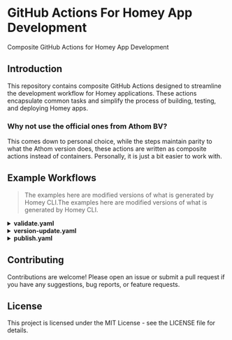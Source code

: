 # GitHub Actions For Homey App Development

Composite GitHub Actions for Homey App Development

## Introduction

This repository contains composite GitHub Actions designed to streamline the
development workflow for Homey applications. These actions encapsulate common
tasks and simplify the process of building, testing, and deploying Homey apps.

### Why not use the official ones from Athom BV?

This comes down to personal choice, while the steps maintain parity to what the Athom version does,
these actions are written as composite actions instead of containers. Personally, it is just a bit
easier to work with.

## Example Workflows

> The examples here are modified versions of what is generated by Homey CLI.The examples here are modified versions of
> what is generated by Homey CLI.

<details>
<summary><b>validate.yaml</b></summary>
<p>

```yaml
name: Validate Homey App
on:
  workflow_dispatch:
    inputs:
      level:
        type: choice
        description: Validation Level
        required: true
        default: debug
        options:
          - debug
          - publish
          - verified
  push:
  pull_request:

jobs:
  main:
    name: Validate Homey App
    runs-on: ubuntu-latest
    steps:
      - uses: actions/checkout@v4

      - uses: abn/github-action-homey-app/setup@main

      - uses: abn/github-action-homey-app/validate@main
        with:
          level: "verified"
```
</p>
</details>

<details>
<summary><b>version-update.yaml</b></summary>
<p>

```yaml
name: Update Homey App Version
on:
  workflow_dispatch:
    inputs:
      version:
        type: choice
        description: Version
        required: true
        default: patch
        options:
          - major
          - minor
          - patch
      changelog:
        type: string
        description: Changelog
        required: true

# Needed in order to push the commit and create a release
permissions:
  contents: write

jobs:
  main:
    name: Update Homey App Version
    runs-on: ubuntu-latest
    steps:
      - uses: actions/checkout@v4

      - uses: abn/github-action-homey-app/setup@main

      - uses: abn/github-action-homey-app/version@main
        with:
          changelog: "${{ inputs.changelog }}"
          next: "${{ inputs.version }}"

      - name: Commit & Push
        uses: stefanzweifel/git-auto-commit-action@v5
        with:
          file_pattern: ".homeychangelog.json .homeycompose/app.json app.json"
          commit_message: "Update Homey App Version to v${{ steps.version-update.outputs.new-version }}"

      - name: Create Release
        uses: ncipollo/release-action@v1
        with:
          tag: "v${{ steps.version-update.outputs.new-version }}"
          generateReleaseNotes: true
          makeLatest: true
```
</p>
</details>

<details>
<summary><b>publish.yaml</b></summary>
<p>

```yaml
name: Publish Homey App
on:
  workflow_dispatch:
  push:
    tags:
      - v**

jobs:
  main:
    name: Publish Homey App
    runs-on: ubuntu-latest
    steps:
      - uses: actions/checkout@v4

      - uses: abn/github-action-homey-app/setup@main

      - uses: abn/github-action-homey-app/publish@main
        id: publish
        with:
          personal_access_token: ${{ secrets.HOMEY_PAT }}
```
</p>
</details>



## Contributing

Contributions are welcome\! Please open an issue or submit a pull request if you
have any suggestions, bug reports, or feature requests.

## License

This project is licensed under the MIT License - see the LICENSE file for
details.
